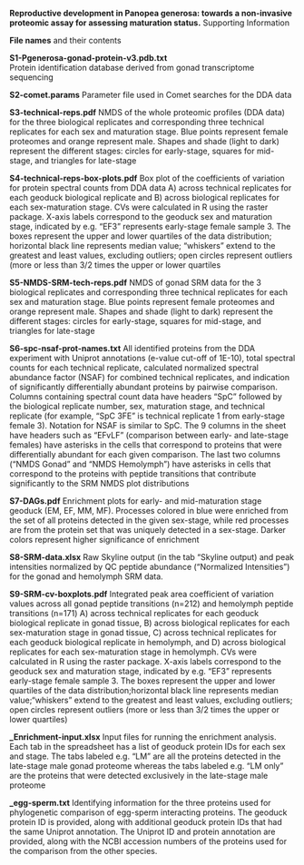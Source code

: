**Reproductive development in Panopea generosa: towards a non-invasive proteomic assay for assessing maturation status.**
Supporting Information


**File names** and their contents


**S1-Pgenerosa-gonad-protein-v3.pdb.txt**  
Protein identification database derived from gonad transcriptome sequencing


**S2-comet.params** 
Parameter file used in Comet searches for the DDA data


**S3-technical-reps.pdf**
NMDS of  the whole proteomic profiles (DDA data) for the three biological replicates and corresponding three technical replicates for each sex and maturation stage. Blue points represent female proteomes and orange represent male. Shapes and shade (light to dark) represent the different stages: circles for early-stage, squares for mid-stage, and triangles for late-stage


**S4-technical-reps-box-plots.pdf**
Box plot of the coefficients of variation for protein spectral counts from DDA data A) across technical replicates for each geoduck biological replicate and B) across biological replicates for each sex-maturation stage. CVs were calculated in R using the raster package. X-axis labels correspond to the geoduck sex and maturation stage, indicated by e.g. “EF3” represents early-stage female sample 3. The boxes represent the upper and lower quartiles of the data distribution; horizontal black line represents median value; “whiskers” extend to the greatest and least values, excluding outliers; open circles represent outliers (more or less than 3/2 times the upper or lower quartiles


**S5-NMDS-SRM-tech-reps.pdf**
NMDS of gonad SRM data for the 3 biological replicates and corresponding three technical replicates for each sex and maturation stage. Blue points represent female proteomes and orange represent male. Shapes and shade (light to dark) represent the different stages: circles for early-stage, squares for mid-stage, and triangles for late-stage


**S6-spc-nsaf-prot-names.txt**
All identified proteins from the DDA experiment with Uniprot annotations (e-value cut-off of 1E-10), total spectral counts for each technical replicate, calculated normalized spectral abundance factor (NSAF) for combined technical replicates, and indication of significantly differentially abundant proteins by pairwise comparison. Columns containing spectral count data have headers “SpC” followed by the biological replicate number, sex, maturation stage, and technical replicate (for example, “SpC 3FE” is technical replicate 1 from early-stage female 3). Notation for NSAF is similar to SpC. The 9 columns in the sheet have headers such as “EFvLF” (comparison between early- and late-stage females) have asterisks in the cells that correspond to proteins that were differentially abundant for each given comparison. The last two columns (“NMDS Gonad” and “NMDS Hemolymph”) have asterisks in cells that correspond to the proteins with peptide transitions that contribute significantly to the SRM NMDS plot distributions


**S7-DAGs.pdf**
Enrichment plots for early- and mid-maturation stage geoduck (EM, EF, MM, MF). Processes colored in blue were enriched from the set of all proteins detected in the given sex-stage, while red processes are from the protein set that was uniquely detected in a sex-stage. Darker colors represent higher significance of enrichment


**S8-SRM-data.xlsx**
Raw Skyline output (in the tab “Skyline output) and peak intensities normalized by QC peptide abundance (“Normalized Intensities”) for the gonad and hemolymph SRM data. 


**S9-SRM-cv-boxplots.pdf**
Integrated peak area coefficient of variation values across all gonad peptide transitions (n=212) and hemolymph peptide transitions (n=171) A) across technical replicates for each geoduck biological replicate in gonad tissue, B) across biological replicates for each sex-maturation stage in gonad tissue, C) across technical replicates for each geoduck biological replicate in hemolymph, and D) across biological replicates for each sex-maturation stage in hemolymph. CVs were calculated in R using the raster package. X-axis labels correspond to the geoduck sex and maturation stage, indicated by e.g. “EF3” represents early-stage female sample 3. The boxes represent the upper and lower quartiles of the data distribution;horizontal black line represents median value;“whiskers” extend to the greatest and least values, excluding outliers; open circles represent outliers (more or less than 3/2 times the upper or lower quartiles)


**_Enrichment-input.xlsx**
Input files for running the enrichment analysis. Each tab in the spreadsheet has a list of geoduck protein IDs for each sex and stage. The tabs labeled e.g. “LM” are all the proteins detected in the late-stage male gonad proteome whereas the tabs labeled e.g. “LM only” are the proteins that were detected exclusively in the late-stage male proteome


**_egg-sperm.txt**
Identifying information for the three proteins used for phylogenetic comparison of egg-sperm interacting proteins. The geoduck protein ID is provided, along with additional geoduck protein IDs that had the same Uniprot annotation. The Uniprot ID and protein annotation are provided, along with the NCBI accession numbers of the proteins used for the comparison from the other species.


